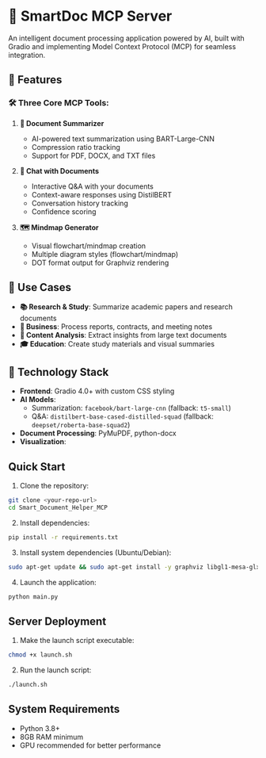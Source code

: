 
# 🧠 SmartDoc MCP Server

An intelligent document processing application powered by AI, built with Gradio and implementing Model Context Protocol (MCP) for seamless integration.

## 🚀 Features

### 🛠️ Three Core MCP Tools:

1. **📄 Document Summarizer** 
   - AI-powered text summarization using BART-Large-CNN
   - Compression ratio tracking
   - Support for PDF, DOCX, and TXT files

2. **💬 Chat with Documents**
   - Interactive Q&A with your documents  
   - Context-aware responses using DistilBERT
   - Conversation history tracking
   - Confidence scoring

3. **🗺️ Mindmap Generator**
   - Visual flowchart/mindmap creation
   - Multiple diagram styles (flowchart/mindmap)
   - DOT format output for Graphviz rendering

## 🎯 Use Cases

- **📚 Research & Study**: Summarize academic papers and research documents
- **💼 Business**: Process reports, contracts, and meeting notes  
- **📖 Content Analysis**: Extract insights from large text documents
- **🎓 Education**: Create study materials and visual summaries

## 🔧 Technology Stack

- **Frontend**: Gradio 4.0+ with custom CSS styling
- **AI Models**: 
  - Summarization: `facebook/bart-large-cnn` (fallback: `t5-small`)
  - Q&A: `distilbert-base-cased-distilled-squad` (fallback: `deepset/roberta-base-squad2`)
- **Document Processing**: PyMuPDF, python-docx
- **Visualization**:

## Quick Start

1. Clone the repository:
```bash
git clone <your-repo-url>
cd Smart_Document_Helper_MCP
```

2. Install dependencies:
```bash
pip install -r requirements.txt
```

3. Install system dependencies (Ubuntu/Debian):
```bash
sudo apt-get update && sudo apt-get install -y graphviz libgl1-mesa-glx libglib2.0-0
```

4. Launch the application:
```bash
python main.py
```


## Server Deployment

1. Make the launch script executable:
```bash
chmod +x launch.sh
```

2. Run the launch script:
```bash
./launch.sh
```

## System Requirements
- Python 3.8+
- 8GB RAM minimum
- GPU recommended for better performance